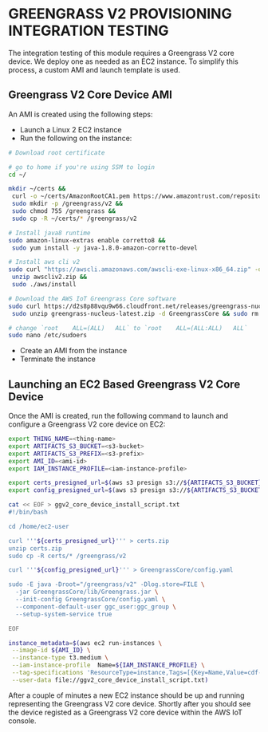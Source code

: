 # GREENGRASS V2 PROVISIONING INTEGRATION TESTING

The integration testing of this module requires a Greengrass V2 core device. We deploy one as needed as an EC2 instance. To simplify this process, a custom AMI and launch template is used.

## Greengrass V2 Core Device AMI

An AMI is created using the following steps:

- Launch a Linux 2 EC2 instance
- Run the following on the instance:

```sh
# Download root certificate

# go to home if you're using SSM to login
cd ~/

mkdir ~/certs &&
 curl -o ~/certs/AmazonRootCA1.pem https://www.amazontrust.com/repository/AmazonRootCA1.pem  &&
 sudo mkdir -p /greengrass/v2 &&
 sudo chmod 755 /greengrass &&
 sudo cp -R ~/certs/* /greengrass/v2

# Install java8 runtime
sudo amazon-linux-extras enable corretto8 &&
 sudo yum install -y java-1.8.0-amazon-corretto-devel

# Install aws cli v2
sudo curl "https://awscli.amazonaws.com/awscli-exe-linux-x86_64.zip" -o "awscliv2.zip" &&
 unzip awscliv2.zip &&
 sudo ./aws/install

# Download the AWS IoT Greengrass Core software
sudo curl https://d2s8p88vqu9w66.cloudfront.net/releases/greengrass-nucleus-latest.zip -o greengrass-nucleus-latest.zip &&
 sudo unzip greengrass-nucleus-latest.zip -d GreengrassCore && sudo rm greengrass-nucleus-latest.zip

# change `root    ALL=(ALL)   ALL` to `root    ALL=(ALL:ALL)   ALL`
sudo nano /etc/sudoers
```

- Create an AMI from the instance
- Terminate the instance

## Launching an EC2 Based Greengrass V2 Core Device

Once the AMI is created, run the following command to launch and configure a Greengrass V2 core device on EC2:

```sh
export THING_NAME=<thing-name>
export ARTIFACTS_S3_BUCKET=<s3-bucket>
export ARTIFACTS_S3_PREFIX=<s3-prefix>
export AMI_ID=<ami-id>
export IAM_INSTANCE_PROFILE=<iam-instance-profile>

export certs_presigned_url=$(aws s3 presign s3://${ARTIFACTS_S3_BUCKET}/${ARTIFACTS_S3_PREFIX}${THING_NAME}/${THING_NAME}/certs.zip)
export config_presigned_url=$(aws s3 presign s3://${ARTIFACTS_S3_BUCKET}/${ARTIFACTS_S3_PREFIX}${THING_NAME}/${THING_NAME}/installerConfig.yml)

cat << EOF > ggv2_core_device_install_script.txt
#!/bin/bash

cd /home/ec2-user

curl '''${certs_presigned_url}''' > certs.zip
unzip certs.zip
sudo cp -R certs/* /greengrass/v2

curl '''${config_presigned_url}''' > GreengrassCore/config.yaml

sudo -E java -Droot="/greengrass/v2" -Dlog.store=FILE \
  -jar GreengrassCore/lib/Greengrass.jar \
  --init-config GreengrassCore/config.yaml \
  --component-default-user ggc_user:ggc_group \
  --setup-system-service true

EOF

instance_metadata=$(aws ec2 run-instances \
 --image-id ${AMI_ID} \
 --instance-type t3.medium \
 --iam-instance-profile  Name=${IAM_INSTANCE_PROFILE} \
 --tag-specifications 'ResourceType=instance,Tags=[{Key=Name,Value=cdf-ggv2-'$THING_NAME'}]' \
 --user-data file://ggv2_core_device_install_script.txt)
```

After a couple of minutes a new EC2 instance should be up and running representing the Greengrass V2 core device. Shortly after you should see the device registed as a Greengrass V2 core device within the AWS IoT console.
